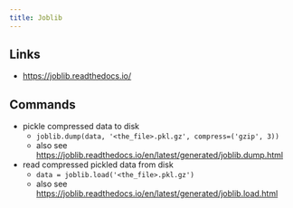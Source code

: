 ```yaml
---
title: Joblib
---
```


## Links
- <https://joblib.readthedocs.io/>

## Commands
- pickle compressed data to disk
  - `joblib.dump(data, '<the_file>.pkl.gz', compress=('gzip', 3))`
  - also see <https://joblib.readthedocs.io/en/latest/generated/joblib.dump.html>
- read compressed pickled data from disk
  - `data = joblib.load('<the_file>.pkl.gz')`
  - also see <https://joblib.readthedocs.io/en/latest/generated/joblib.load.html>
